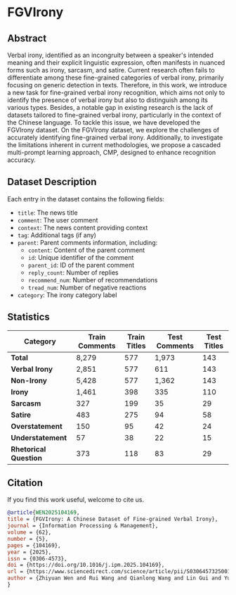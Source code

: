 # FGVIrony 


## Abstract

Verbal irony, identified as an incongruity between a speaker's intended meaning and their explicit linguistic expression, often manifests in nuanced forms such as irony, sarcasm, and satire. Current research often fails to differentiate among these fine-grained categories of verbal irony, primarily focusing on generic detection in texts.
Therefore, in this work, we introduce a new task for fine-grained verbal irony recognition, which aims not only to identify the presence of verbal irony but also to distinguish among its various types. Besides, a notable gap in existing research is the lack of datasets tailored to fine-grained verbal irony, particularly in the context of the Chinese language. To tackle this issue, we have developed the FGVIrony dataset. On the FGVIrony dataset, we explore the challenges of accurately identifying fine-grained verbal irony. Additionally, to investigate the limitations inherent in current methodologies, we propose a cascaded multi-prompt learning approach, CMP, designed to enhance recognition accuracy. 

## Dataset Description

Each entry in the dataset contains the following fields:
- `title`: The news title
- `comment`: The user comment
- `context`: The news content providing context
- `tag`: Additional tags (if any)
- `parent`: Parent comments information, including:
  - `content`: Content of the parent comment
  - `id`: Unique identifier of the comment
  - `parent_id`: ID of the parent comment
  - `reply_count`: Number of replies
  - `recommend_num`: Number of recommendations
  - `tread_num`: Number of negative reactions
- `category`: The irony category label

## Statistics

| Category | Train Comments | Train Titles | Test Comments | Test Titles |
|----------|---------------|--------------|---------------|-------------|
| **Total** | 8,279 | 577 | 1,973 | 143 |
| **Verbal Irony** | 2,851 | 577 | 611 | 143 |
| **Non-Irony** | 5,428 | 577 | 1,362 | 143 |
| **Irony** | 1,461 | 398 | 335 | 110 |
| **Sarcasm** | 327 | 199 | 35 | 29 |
| **Satire** | 483 | 275 | 94 | 58 |
| **Overstatement** | 150 | 95 | 42 | 24 |
| **Understatement** | 57 | 38 | 22 | 15 |
| **Rhetorical Question** | 373 | 118 | 83 | 29 |



## Citation

If you find this work useful, welcome to cite us.
```bib
@article{WEN2025104169,
title = {FGVIrony: A Chinese Dataset of Fine-grained Verbal Irony},
journal = {Information Processing & Management},
volume = {62},
number = {5},
pages = {104169},
year = {2025},
issn = {0306-4573},
doi = {https://doi.org/10.1016/j.ipm.2025.104169},
url = {https://www.sciencedirect.com/science/article/pii/S0306457325001104},
author = {Zhiyuan Wen and Rui Wang and Qianlong Wang and Lin Gui and Yunfei Long and Shiwei Chen and Bin Liang and Min Yang and Ruifeng Xu}
}


```
